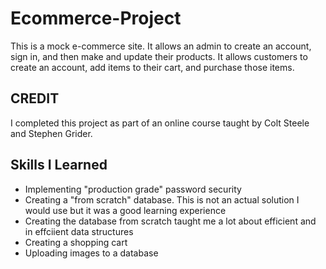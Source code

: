 # Ecommerce-Project
This is a mock e-commerce site. It allows an admin to create an account, sign in, and then make and update their products. It allows customers to create an account, add items to their cart, and purchase those items.

## CREDIT
I completed this project as part of an online course taught by Colt Steele and Stephen Grider.

## Skills I Learned 
- Implementing "production grade" password security
- Creating a "from scratch" database. This is not an actual solution I would use but it was a good learning experience 
- Creating the database from scratch taught me a lot about efficient and in effciient data structures 
- Creating a shopping cart
- Uploading images to a database 

